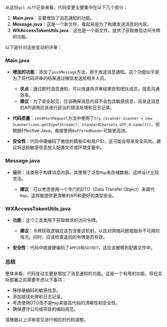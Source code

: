 从这份`git diff`记录来看，代码变更主要集中在以下几个部分：

1. **Main.java**：主要增加了消息通知的功能。
2. **Message.java**：这是一个新文件，看起来是为了构建发送消息的内容。
3. **WXAccessTokenUtils.java**：这也是一个新文件，提供了获取微信访问令牌的功能。

以下是针对这些变动的评审：

### Main.java

- **增加的功能**：添加了`pushMessage`方法，用于发送消息通知。这个功能似乎是为了将代码评审的结果通过微信发送给相关人员。

  - **优点**：通过即时消息通知，可以快速将评审结果告知团队成员，提高沟通效率。
  - **建议**：为了安全起见，应该确保消息内容不会包含敏感信息，且发送消息的API调用应该进行适当的错误处理和日志记录。

- **代码质量**：`sendPostRequest`方法中使用了`try (Scanner scanner = new Scanner(conn.getInputStream(), StandardCharsets.UTF_8.name()))`，但根据Effective Java，直接使用`BufferedReader`可能更高效。

- **安全性**：代码中硬编码了微信的模板ID和用户ID，这可能会带来安全风险。建议将这些敏感信息放入配置文件或环境变量中。

### Message.java

- **设计**：该类用于构建消息内容。其使用了泛型`Map`来存储数据，这样设计比较灵活。

  - **建议**：可以考虑使用一个专门的DTO（Data Transfer Object）来替代`Map`，这样能提供更清晰的API和更好的类型安全。

### WXAccessTokenUtils.java

- **功能**：这个工具类用于获取微信的访问令牌。

  - **建议**：令牌获取逻辑应该包含重试机制，以应对网络问题或服务不可用的情况。同时，应该检查返回的令牌是否有效。

- **安全性**：代码中直接硬编码了`APPID`和`SECRET`，这应该被移到配置文件中。

### 总结

整体来看，代码变动主要是增加了消息通知的功能。这是一个有用的功能，但在实际部署之前需要考虑以下事项：

- 移除硬编码的敏感信息。
- 添加错误处理和日志记录。
- 考虑使用DTO而不是`Map`来提高代码的清晰性和安全性。
- 确保遵守公司或项目的编码规范。

请根据以上评审意见进行相应的代码调整。